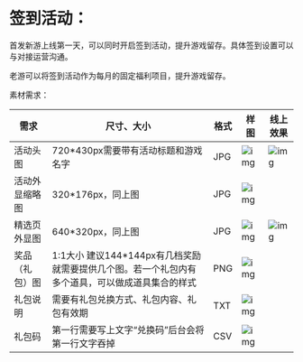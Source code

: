 # **签到活动：**

首发新游上线第一天，可以同时开启签到活动，提升游戏留存。具体签到设置可以与对接运营沟通。

老游可以将签到活动作为每月的固定福利项目，提升游戏留存。

素材需求：

| 需求           | 尺寸、大小                                                   | 格式 | 样图                                                         | 线上效果                                                     |
| -------------- | ------------------------------------------------------------ | ---- | ------------------------------------------------------------ | ------------------------------------------------------------ |
| 活动头图       | 720*430px需要带有活动标题和游戏名字                          | JPG  | ![img](https://arkimg.ark.online/(null)-20240520172559385.png) | ![img](https://arkimg.ark.online/(null)-20240520172602392.png) |
| 活动外显缩略图 | 320*176px，同上图                                            | JPG  | ![img](https://arkimg.ark.online/(null)-20240520172601324.png) |                                                              |
| 精选页外显图   | 640*320px，同上图                                            | JPG  | ![img](https://arkimg.ark.online/(null)-20240520172602289.png) | ![img](https://arkimg.ark.online/(null)-20240520172603436.png) |
| 奖品（礼包）图 | 1:1大小 建议144*144px有几档奖励就需要提供几个图。若一个礼包内有多个道具，可以做成道具集合的样式 | PNG  | ![img](https://arkimg.ark.online/(null)-20240520172558544.png) |                                                              |
| 礼包说明       | 需要有礼包兑换方式、礼包内容、礼包有效期                     | TXT  | ![img](https://arkimg.ark.online/(null)-20240520172558845.png) |                                                              |
| 礼包码         | 第一行需要写上文字“兑换码”后台会将第一行文字吞掉             | CSV  | ![img](https://arkimg.ark.online/(null)-20240520172559012.png) |                                                              |